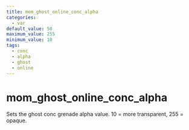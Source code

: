 ```yaml
---
title: mom_ghost_online_conc_alpha
categories:
  - var
default_value: 50
maximum_value: 255
minimum_value: 10
tags:
  - conc
  - alpha
  - ghost
  - online
---
```


# mom_ghost_online_conc_alpha

Sets the ghost conc grenade alpha value. 10 = more transparent, 255 = opaque.
